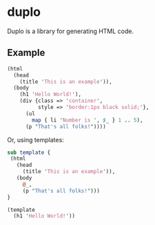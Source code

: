duplo
=====

Duplo is a library for generating HTML code.

Example
-------

```perl
(html
  (head
    (title 'This is an example')),
  (body
    (h1 'Hello World!'),
    (div {class => 'container',
          style => 'border:1px black solid;'},
      (ul
        map { li 'Number is ', $_ } 1 .. 5),
      (p "That's all folks!"))))
```

Or, using templates:

```perl
sub template {
 (html
   (head
     (title 'This is an example')),
   (body
     @_,
     (p "That's all folks!")))
}

(template
  (h1 'Hello World!'))
```
